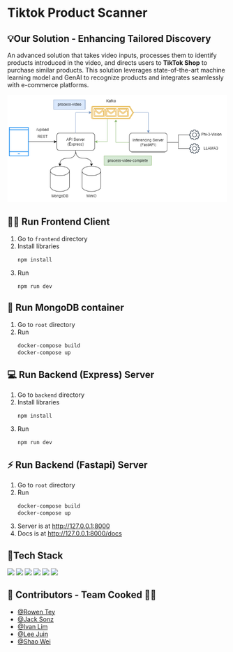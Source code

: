 # Tiktok Product Scanner 

## 💡Our Solution - Enhancing Tailored Discovery
<p>An advanced solution that takes video inputs, processes them to identify products introduced in the video, and directs users to <b>TikTok Shop</b> to purchase similar products. This solution leverages state-of-the-art machine learning model and GenAI to recognize products and integrates seamlessly with e-commerce platforms.</p>

![architecture.png](frontend\public\architecture.png)

## 🧑‍💻 Run Frontend Client

1. Go to `frontend` directory
2. Install libraries
   ```
   npm install
   ```
3. Run
   ```
   npm run dev
   ```

## 📁 Run MongoDB container

1. Go to `root` directory
2. Run
   ```
   docker-compose build
   docker-compose up
   ```

## 💻 Run Backend (Express) Server

1. Go to `backend` directory
2. Install libraries
   ```
   npm install
   ```
3. Run
   ```
   npm run dev
   ```

## ⚡ Run Backend (Fastapi) Server

1. Go to `root` directory
2. Run
   ```
   docker-compose build
   docker-compose up
   ```
3. Server is at http://127.0.0.1:8000
4. Docs is at http://127.0.0.1:8000/docs

## 🔨Tech Stack
<p>
<img src="https://img.shields.io/badge/Python-3776AB?style=for-the-badge&logo=python&logoColor=white">
  <img src="https://img.shields.io/badge/React-20232A?style=for-the-badge&logo=react&logoColor=61DAFB" >
  <img src="https://img.shields.io/badge/Tailwind_CSS-38B2AC?style=for-the-badge&logo=tailwind-css&logoColor=white">
  <img src="https://img.shields.io/badge/Node.js-43853D?style=for-the-badge&logo=node.js&logoColor=white" >
  <img src="https://img.shields.io/badge/Express.js-404D59?style=for-the-badge" >
  <img src="https://img.shields.io/badge/MongoDB-4EA94B?style=for-the-badge&logo=mongodb&logoColor=white" >
</p>

## 🧠 Contributors - Team Cooked 🧑‍🍳
- [@Rowen Tey](https://github.com/RowenTey)
- [@Jack Sonz](https://github.com/DrC0ns0le)
- [@Ivan Lim](https://github.com/limivann)
- [@Lee Juin](https://github.com/Neo-Zenith)
- [@Shao Wei](https://github.com/shaowei0925)


<!-- ## Run object detection using YOLOv5

Remember to use Python v3.8

1. Head over to `object-detection` directory:

   - ```
     cd ./object-detection
     ```

1. Create environment:

   - ```
     python -m virtualenv venv
     ```

1. Activate environment:

   - ```
     . venv/bin/activate # macOS/Linux
     ./venv/scripts/activate # Windows
     ```

1. Install all dependencies:

   - ```
     pip install -r requirements.txt
     ```

1. Start detection script:
   - ```
     python detect.py --source 0    # Your default webcam should be 0, can try other values if 0 throws an error
     ``` -->
